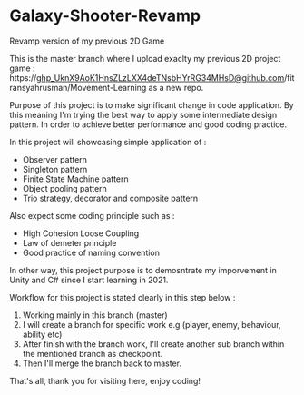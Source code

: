 # Galaxy-Shooter-Revamp
Revamp version of my previous 2D Game

This is the master branch where I upload exaclty my previous 2D project game :
https://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@github.com/fitransyahrusman/Movement-Learning
as a new repo.

Purpose of this project is to make significant change in code application.
By this meaning I'm trying the best way to apply some intermediate design pattern.
In order to achieve better performance and good coding practice.

In this project will showcasing simple application of :
- Observer pattern
- Singleton pattern
- Finite State Machine pattern
- Object pooling pattern
- Trio strategy, decorator and composite pattern

Also expect some coding principle such as :
- High Cohesion Loose Coupling
- Law of demeter principle
- Good practice of naming convention

In other way, this project purpose is to demosntrate my imporvement in Unity and C# since I start learning in 2021.

Workflow for this project is stated clearly in this step below :
1. Working mainly in this branch (master)
2. I will create a branch for specific work e.g (player, enemy, behaviour, ability etc)
3. After finish with the branch work, I'll create another sub branch within the mentioned branch as checkpoint.
4. Then I'll merge the branch back to master.

That's all, thank you for visiting here, enjoy coding!


